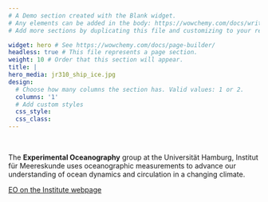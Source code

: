 ```yaml
---
# A Demo section created with the Blank widget.
# Any elements can be added in the body: https://wowchemy.com/docs/writing-markdown-latex/
# Add more sections by duplicating this file and customizing to your requirements.

widget: hero # See https://wowchemy.com/docs/page-builder/
headless: true # This file represents a page section.
weight: 10 # Order that this section will appear.
title: |
hero_media: jr310_ship_ice.jpg
design:
  # Choose how many columns the section has. Valid values: 1 or 2.
  columns: '1'
  # Add custom styles
  css_style:
  css_class:
---
```


<br>

The **Experimental Oceanography** group at the Universität Hamburg, Institut für Meereskunde uses oceanographic measurements to advance our understanding of ocean dynamics and circulation in a changing climate.

[EO on the Institute webpage](https://www.ifm.uni-hamburg.de/en/workareas/experimental.html)
